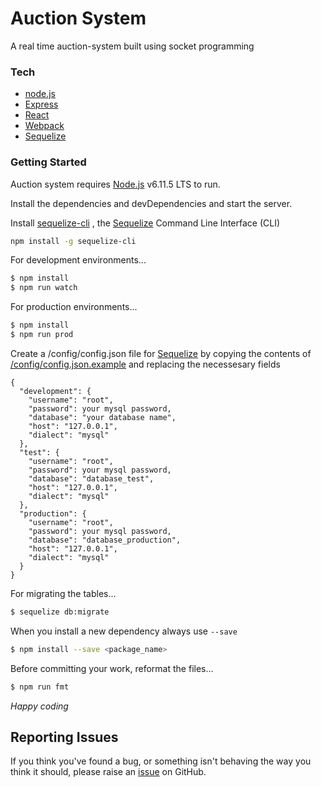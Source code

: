 # Auction System

A real time auction-system built using socket programming

### Tech

* [node.js]
* [Express]
* [React]
* [Webpack]
* [Sequelize]

### Getting Started

Auction system requires [Node.js](https://nodejs.org/) v6.11.5 LTS to run.

Install the dependencies and devDependencies and start the server.

Install [sequelize-cli] , the [Sequelize] Command Line Interface (CLI)
```sh
npm install -g sequelize-cli
```

For development environments...

```sh
$ npm install
$ npm run watch
```

For production environments...

```sh
$ npm install
$ npm run prod
```

Create a /config/config.json file for [Sequelize] by copying the contents of [/config/config.json.example](config/config.json.example) and replacing the necessesary fields
```
{
  "development": {
    "username": "root",
    "password": your mysql password,
    "database": "your database name",
    "host": "127.0.0.1",
    "dialect": "mysql"
  },
  "test": {
    "username": "root",
    "password": your mysql password,
    "database": "database_test",
    "host": "127.0.0.1",
    "dialect": "mysql"
  },
  "production": {
    "username": "root",
    "password": your mysql password,
    "database": "database_production",
    "host": "127.0.0.1",
    "dialect": "mysql"
  }
}

```
For migrating the tables...
```sh
$ sequelize db:migrate
```

When you install a new dependency always use ```--save``` 
```sh
$ npm install --save <package_name>
```

Before committing your work, reformat the files...
```sh
$ npm run fmt
```

*Happy coding*

[node.js]: <http://nodejs.org>
[React]: <http://reactjs.org/>
[Webpack]: <http://webpack.js.org/>
[express]: <http://expressjs.com>
[sequelize-cli]: <http://www.npmjs.com/package/sequelize-cli>
[Sequelize]: <https://sequelizejs.com>

## Reporting Issues

If you think you've found a bug, or something isn't behaving the way you think it should, please raise an [issue](https://github.com/adarshPatel509/auction_system/issues) on GitHub.
